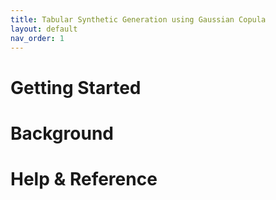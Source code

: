 ```yaml
---
title: Tabular Synthetic Generation using Gaussian Copula
layout: default
nav_order: 1
---
```


# Getting Started

# Background

# Help & Reference
